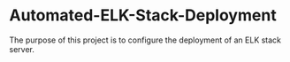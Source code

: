 # Automated-ELK-Stack-Deployment
The purpose of this project is to configure the deployment of an ELK stack server.
